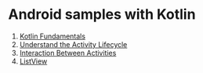 # Android samples with Kotlin
1. [Kotlin Fundamentals](https://github.com/luischang/KotlinFundamentals)
2. [Understand the Activity Lifecycle](https://github.com/luischang/Lifecycle)
3. [Interaction Between Activities](https://github.com/luischang/InteractionActivities)
4. [ListView](https://github.com/luischang/ListView)


